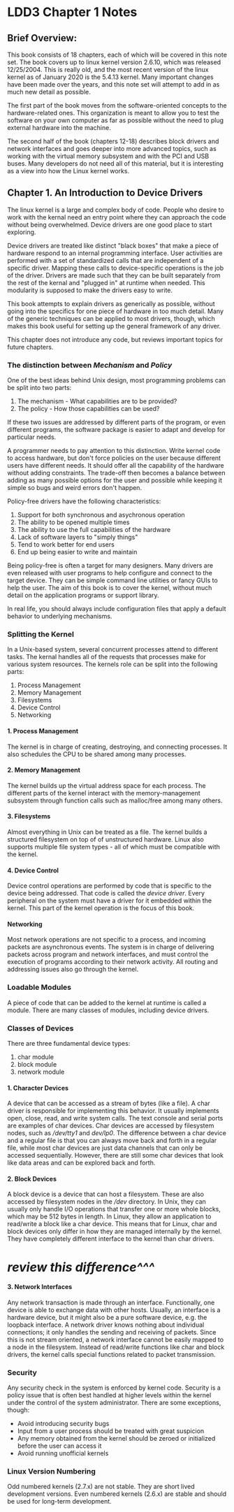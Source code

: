# LDD3 Chapter 1 Notes

## Brief Overview:
This book consists of 18 chapters, each of which will be covered in this note set. The book covers up to linux kernel version 2.6.10, which was released 12/25/2004. This is really old, and the most recent version of the linux kernel as of January 2020 is the 5.4.13 kernel. Many important changes have been made over the years, and this note set will attempt to add in as much new detail as possible. 

The first part of the book moves from the software-oriented concepts to the hardware-related ones. This organization is meant to allow you to test the software on your own computer as far as possible without the need to plug external hardware into the machine.

The second half of the book (chapters 12-18) describes block drivers and network interfaces and goes deeper into more advanced topics, such as working with the virtual memory subsystem and with the PCI and USB buses. Many developers do not need all of this material, but it is interesting as a view into how the Linux kernel works.

## Chapter 1. An Introduction to Device Drivers

The linux kernel is a large and complex body of code. People who desire to work with the kernal need an entry point where they can approach the code without being overwhelmed. Device drivers are one good place to start exploring. 

Device drivers are treated like distinct "black boxes" that make a piece of hardware respond to an internal programming interface. User activities are performed with a set of standardized calls that are independent of a specific driver. Mapping these calls to device-specific operations is the job of the driver. Drivers are made such that they can be built separately from the rest of the kernal and "plugged in" at runtime when needed. This modularity is supposed to make the drivers easy to write. 

This book attempts to explain drivers as generically as possible, without going into the specifics for one piece of hardware in too much detail. Many of the generic techniques can be applied to most drivers, though, which makes this book useful for setting up the general framework of any driver.

This chapter does not introduce any code, but reviews important topics for future chapters. 

### The distinction between <i>Mechanism</i> and <i>Policy</i>

One of the best ideas behind Unix design, most programming problems can be split into two parts:

1. The mechanism - What capabilities are to be provided?
2. The policy - How those capabilities can be used?

If these two issues are addressed by different parts of the program, or even different programs, the software package is easier to adapt and develop for particular needs.

A programmer needs to pay attention to this distinction. Write kernel code to access hardware, but don't force policies on the user because different users have different needs. It should offer all the capability of the hardware without adding constraints. The trade-off then becomes a balance between adding as many possible options for the user and possible while keeping it simple so bugs and weird errors don't happen.

Policy-free drivers have the following characteristics:

1. Support for both synchronous and asychronous operation
2. The ability to be opened multiple times
3. The ability to use the full capabilities of the hardware
4. Lack of software layers to "simply things"
5. Tend to work better for end users
6. End up being easier to write and maintain

Being policy-free is often a target for many designers. Many drivers are even released with user programs to help configure and connect to the target device. They can be simple command line utilities or fancy GUIs to help the user. The aim of this book is to cover the kernel, without much detail on the application programs or support library.

In real life, you should always include configuration files that apply a default behavior to underlying mechanisms. 

### Splitting the Kernel

In a Unix-based system, several concurrent processes attend to different tasks. The kernal handles all of the requests that processes make for various system resources. The kernels role can be split into the following parts:

1. Process Management
2. Memory Management
3. Filesystems
4. Device Control
5. Networking

#### 1. Process Management

The kernel is in charge of creating, destroying, and connecting processes. It also schedules the CPU to be shared among many processes. 

#### 2. Memory Management

The kernel builds up the virtual address space for each process. The different parts of the kernel interact with the memory-management subsystem through function calls such as malloc/free among many others. 

#### 3. Filesystems

Almost everything in Unix can be treated as a file. The kernel builds a structured filesystem on top of of unstructured hardware. Linux also supports multiple file system types - all of which must be compatible with the kernel. 

#### 4. Device Control

Device control operations are performed by code that is specific to the device being addressed. That code is called the <i>device driver</i>. Every peripheral on the system must have a driver for it embedded within the kernel. This part of the kernel operation is the focus of this book.

#### Networking

Most network operations are not specific to a process, and incoming packets are asynchronous events. The system is in charge of delivering packets across program and network interfaces, and must control the execution of programs according to their network activity. All routing and addressing issues also go through the kernel. 

### Loadable Modules

A piece of code that can be added to the kernel at runtime is called a module. There are many classes of modules, including device drivers. 

### Classes of Devices 

There are three fundamental device types:

1. char module
2. block module
3. network module

#### 1. Character Devices

A device that can be accessed as a stream of bytes (like a file). A char driver is responsible for implementing this behavior. It usually implements open, close, read, and write system calls. The text console and serial ports are examples of char devices. Char devices are accessed by filesystem nodes, such as <i>/dev/tty1</i> and <i>dev/lp0</i>. The difference between a char device and a regular file is that you can always move back and forth in a regular file, while most char devices are just data channels that can only be accessed sequentially. However, there are still some char devices that look like data areas and can be explored back and forth. 

#### 2. Block Devices

A block device is a device that can host a filesystem. These are also accessed by filesystem nodes in the <i>/dev</i> directory. In Unix, they can usually only handle I/O operations that transfer one or more whole blocks, which may be 512 bytes in length. In Linux, they allow an application to read/write a block like a char device. This means that for Linux, char and block devices only differ in how they are managed internally by the kernel. They have completely different interface to the kernel than char drivers. 
# *review this difference^^^*

#### 3. Network Interfaces

Any network transaction is made through an interface. Functionally, one device is
able to exchange data with other hosts. Usually, an interface is a hardware
device, but it might also be a pure software device, e.g. the loopback interface. A network driver knows nothing about individual connections; it only handles the sending and receiving of packets. Since this is not stream oriented, a network interface cannot be easily mapped to a node in the filesystem. Instead of read/write functions like char and block drivers, the kernel calls special functions related to packet transmission. 

### Security

Any security check in the system is enforced by kernel code. Security is a policy issue that is often best handled at higher levels within the kernel under the control of the system administrator. There are some exceptions, though:

- Avoid introducing security bugs
- Input from a user process should be treated with great suspicion
- Any memory obtained from the kernel should be zeroed or initialized before the user can access it
- Avoid running unofficial kernels

### Linux Version Numbering

Odd numbered kernels (2.7.x) are not stable. They are short lived development versions.
Even numbered kernels (2.6.x) are stable and should be used for long-term development. 

